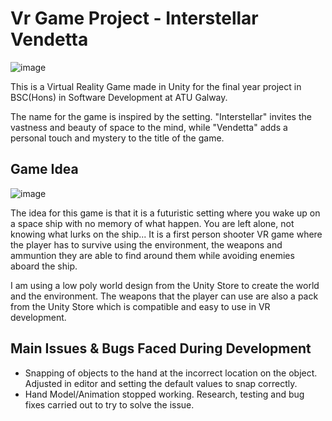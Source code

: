 # Vr Game Project - Interstellar Vendetta
![image](https://github.com/user-attachments/assets/1c8c44d4-aca7-4760-943b-e8e435e9d057)

This is a Virtual Reality Game made in Unity for the final year project in BSC(Hons) in Software Development at ATU Galway.

The name for the game is inspired by the setting. "Interstellar" invites the vastness and beauty of space to the mind, while "Vendetta" adds a personal touch and mystery to the title of the game.

## Game Idea
![image](https://github.com/user-attachments/assets/d6cebda1-f4e5-41f2-b530-11cc0ce215ae)

The idea for this game is that it is a futuristic setting where you wake up on a space ship with no memory of what happen. You are left alone, not knowing what lurks on the ship...
It is a first person shooter VR game where the player has to survive using the environment, the weapons and ammuntion they are able to find around them while avoiding enemies aboard the ship.

I am using a low poly world design from the Unity Store to create the world and the environment. 
The weapons that the player can use are also a pack from the Unity Store which is compatible and easy to use in VR development.

## Main Issues & Bugs Faced During Development
- Snapping of objects to the hand at the incorrect location on the object. Adjusted in editor and setting the default values to snap correctly.
- Hand Model/Animation stopped working. Research, testing and bug fixes carried out to try to solve the issue.
